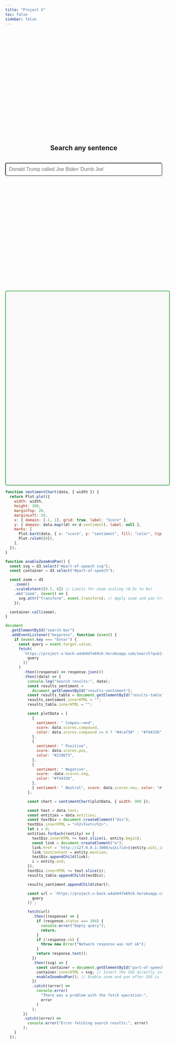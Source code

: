 ```yaml
---
title: "Project X"
toc: false
sidebar: false
---
```


<style>
    #part-of-speech {
        width: 100%;
        height: 600px;
        padding: 10px;
        border-radius: 5px; 
        box-shadow: 0 2px 5px rgba(0,0,0,0.1);
        overflow: hidden;
        /*overflow-x: auto;*/
        /*white-space: nowrap;*/
    }

    @media (max-width: 768px) {
        .svg-container {
            height: 400px; /* Adjust height for smaller devices */
        }
    }


    .svg-container {
        width: 100%;      /* Full width of its parent container */
        height: 600px;    /* Sufficient height to display SVG */
        border: 2px solid #4CAF50; /* Solid green border */
        border-radius: 8px; /* Rounded corners */
        box-shadow: 0 4px 8px rgba(0,0,0,0.15); /* Subtle shadow for depth */
        background-color: #f9f9f9; /* Light grey background */
        overflow-x: auto; /* Allows horizontal scrolling */
        overflow-y: hidden; /* Disables vertical scrolling */
        padding: 20px; /* Padding inside the container for some spacing around the SVG */
    }
</style>

<script src="https://d3js.org/d3.v7.min.js"></script>

<div style="display: flex; justify-content: center; align-items: center; height: 20vh; flex-direction: column">
    <h2>Search any sentence</h2>
    <br>
    <input type="text" id="search-bar" placeholder="Donald Trump called Joe Biden 'Dumb Joe'" style="width: 100%; padding: 10px; font-size: 16px; border-radius: 5px; box-shadow: 0 2px 5px rgba(0,0,0,0.1);">
</div>
<div id="results-table"></div>
<br/>
<div id="results-sentiment"></div>
<br/>
<div id="results-nltk"></div>
<div id="part-of-speech" class="svg-container"></div>

```js
function sentimentChart(data, { width }) {
  return Plot.plot({
    width: width,
    height: 300,
    marginTop: 20,
    marginLeft: 50,
    x: { domain: [-1, 1], grid: true, label: "Score" },
    y: { domain: data.map((d) => d.sentiment), label: null },
    marks: [
      Plot.barX(data, { x: "score", y: "sentiment", fill: "color", tip: true }),
      Plot.ruleX([0]),
    ],
  });
}

function enableZoomAndPan() {
  const svg = d3.select("#part-of-speech svg");
  const container = d3.select("#part-of-speech");

  const zoom = d3
    .zoom()
    .scaleExtent([0.5, 8]) // Limits for zoom scaling (0.5x to 8x)
    .on("zoom", (event) => {
      svg.attr("transform", event.transform); // Apply zoom and pan transformations
    });

  container.call(zoom);
}

document
  .getElementById("search-bar")
  .addEventListener("keypress", function (event) {
    if (event.key === "Enter") {
      const query = event.target.value;
      fetch(
        `https://project-x-back-a4ab947e69c6.herokuapp.com/search?q=${encodeURIComponent(
          query
        )}`
      )
        .then((response) => response.json())
        .then((data) => {
          console.log("Search results:", data);
          const results_sentiment =
            document.getElementById("results-sentiment");
          const results_table = document.getElementById("results-table");
          results_sentiment.innerHTML = "";
          results_table.innerHTML = "";

          const plotData = [
            {
              sentiment: " Compou––≠nd",
              score: data.scores.compound,
              color: data.scores.compound >= 0 ? "#4caf50" : "#f44336",
            },
            {
              sentiment: " Positive",
              score: data.scores.pos,
              color: "#2196f3",
            },
            {
              sentiment: " Negative",
              score: -data.scores.neg,
              color: "#f44336",
            },
            { sentiment: " Neutral", score: data.scores.neu, color: "#ffeb3b" },
          ];

          const chart = sentimentChart(plotData, { width: 900 });

          const text = data.text;
          const entities = data.entities;
          const textDiv = document.createElement("div");
          textDiv.innerHTML = "<h2>Text</h2>";
          let i = 0;
          entities.forEach((entity) => {
            textDiv.innerHTML += text.slice(i, entity.begin);
            const link = document.createElement("a");
            link.href = `http://127.0.0.1:3000/wiki?id=${entity.wiki_id}`;
            link.textContent = entity.mention;
            textDiv.appendChild(link);
            i = entity.end;
          });
          textDiv.innerHTML += text.slice(i);
          results_table.appendChild(textDiv);

          results_sentiment.appendChild(chart);

          const url = `https://project-x-back-a4ab947e69c6.herokuapp.com/part-of-speech?q=${encodeURIComponent(
            query
          )}`;

          fetch(url)
            .then((response) => {
              if (response.status === 204) {
                console.error("Empty query");
                return;
              }
              if (!response.ok) {
                throw new Error("Network response was not ok");
              }
              return response.text();
            })
            .then((svg) => {
              const container = document.getElementById("part-of-speech");
              container.innerHTML = svg; // Insert the SVG directly into the div
              enableZoomAndPan(); // Enable zoom and pan after SVG is loaded
            })
            .catch((error) =>
              console.error(
                "There was a problem with the fetch operation:",
                error
              )
            );
        })
        .catch((error) =>
          console.error("Error fetching search results:", error)
        );
    }
  });
```
